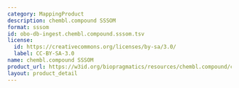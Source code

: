 ```yaml
---
category: MappingProduct
description: chembl.compound SSSOM
format: sssom
id: obo-db-ingest.chembl.compound.sssom.tsv
license:
  id: https://creativecommons.org/licenses/by-sa/3.0/
  label: CC-BY-SA-3.0
name: chembl.compound SSSOM
product_url: https://w3id.org/biopragmatics/resources/chembl.compound/chembl.compound.sssom.tsv
layout: product_detail
---
```

